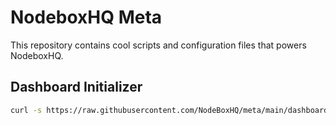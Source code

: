 # NodeboxHQ Meta

This repository contains cool scripts and configuration files that powers NodeboxHQ.

## Dashboard Initializer

```bash
curl -s https://raw.githubusercontent.com/NodeBoxHQ/meta/main/dashboard/initialize.sh | bash
```